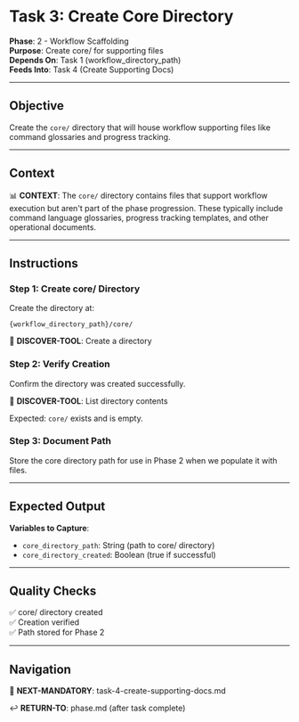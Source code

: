 # Task 3: Create Core Directory

**Phase**: 2 - Workflow Scaffolding  
**Purpose**: Create core/ for supporting files  
**Depends On**: Task 1 (workflow_directory_path)  
**Feeds Into**: Task 4 (Create Supporting Docs)

---

## Objective

Create the `core/` directory that will house workflow supporting files like command glossaries and progress tracking.

---

## Context

📊 **CONTEXT**: The `core/` directory contains files that support workflow execution but aren't part of the phase progression. These typically include command language glossaries, progress tracking templates, and other operational documents.

---

## Instructions

### Step 1: Create core/ Directory

Create the directory at:

```
{workflow_directory_path}/core/
```

📖 **DISCOVER-TOOL**: Create a directory

### Step 2: Verify Creation

Confirm the directory was created successfully.

📖 **DISCOVER-TOOL**: List directory contents

Expected: `core/` exists and is empty.

### Step 3: Document Path

Store the core directory path for use in Phase 2 when we populate it with files.

---

## Expected Output

**Variables to Capture**:
- `core_directory_path`: String (path to core/ directory)
- `core_directory_created`: Boolean (true if successful)

---

## Quality Checks

✅ core/ directory created  
✅ Creation verified  
✅ Path stored for Phase 2

---

## Navigation

🎯 **NEXT-MANDATORY**: task-4-create-supporting-docs.md

↩️ **RETURN-TO**: phase.md (after task complete)


